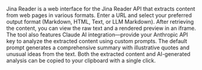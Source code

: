 Jina Reader is a web interface for the Jina Reader API that extracts content from web pages in various formats. Enter a URL and select your preferred output format (Markdown, HTML, Text, or LLM Markdown). After retrieving the content, you can view the raw text and a rendered preview in an iframe. The tool also features Claude AI integration—provide your Anthropic API key to analyze the extracted content using custom prompts. The default prompt generates a comprehensive summary with illustrative quotes and unusual ideas from the text. Both the extracted content and AI-generated analysis can be copied to your clipboard with a single click.

<!-- Generated from commit: 7d7e2ce5508732ddbffd3eb285fee56d8ac5e4a6 -->